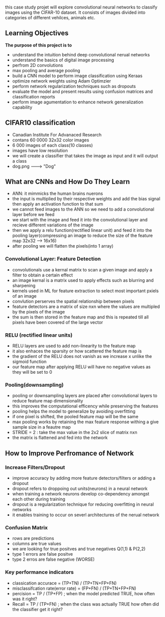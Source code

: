 this case study projet will explore convolutional neural networks to classify images using the CIFAR-10 dataset. 
It consists of images divided into categories of different vehilces, animals etc.

## Learning Objectives
**The purpose of this project is to**
- understand the intuition behind deep convolutional nerual networks
- understand the basics of digital image processing
- perfrom 2D convolutions
- max pooling and average pooling
- build a CNN model to perform image classification using Keraas
- optimize network weights using Adam Optimzier
- perform network regularization techniques such as dropouts
- evaluate the model and present results using confusion matrices and classification reports
- perform image agumentation to enhance network generalization capability

## CIFAR10 classification
- Canadian Institute For Advanaced Research
- contans 60 0000 32x32 color images
- 6 000 images of each class(10 classes)
- images have low resolution
- we will create a classifier that takes the image as input and it will output a class
- dog.png ---> "Dog"

## What are CNNs and How Do They Learn
- ANN: it mimmicks the human brains nuerons
- the input is multiplied by their respective weights and add the bias signal then apply an activation function to that sum
- we cannot feed images to the ANN so we need to add a convolutional layer before we feed
- we start with the image and feed it into the convolutional layer and recieve different variations of the image
- then we apply a relu function(rectified linear unit) and feed it into the pooling layer(compressing an image to reduce the size of the feature map 32x32 --> 16x16)
- after pooling we will flatten the pixels(into 1 array)

### Convolutional Layer: Feature Detection
- convolutionals use a kernal matrix to scan a given image and apply a filter to obtain a certain effect
- an image kernal is a matrix used to apply effects such as blurring and sharpening
- kernels used in ML for feature extraction to select most important pxiels of an image
- convlution perserves the spatial relationship between pixels
- feature detectors are a matrix of size nxn where the values are multipled by the pixels of the image
- the sum is then stored in the feature map and this is repeated till all pixels have been covered of the large vector

### RELU (rectified linear units)
- RELU layers are used to add non-linearity to the feature map
- it also enhaces the sparsity or how scattered the feature map is
- the gradient of the RELU does not vanish as we increase x unlike the sigmoid function
- our feature map after applying RELU will have no negative values as they will be set to 0

### Pooling(downsampling)
- pooling or downsampling layers are placed after convolutional layers to reduce feature map dimensionality
- this improves the computational efficency while preserving the features
- pooling helps the model to generalize by avoiding overfitting
- if one pixel is shifted, the pooled feature map will be the same
- max pooling works by retaining the max feature response withing a give sample size in a feautre map
- STRIDE = 2 : take the max value in the 2x2 slice of matrix nxn
- the matrix is flattened and fed into the network

## How to Improve Perfromance of Network

### Increase Filters/Dropout
- improve accuracy by adding more feature detectors/filters or adding a dropout
- dropout refers to droppoing out units(neurons) in a neural network
- when training a network neurons develop co-dependency amongst each other during training
- dropout is a regularization technique for reducing overfitting in neural networks
- it enables training to occur on severl architectures of the nerual network

### Confusion Matrix
- rows are predictions 
- columns are true values
- we are looking for true positves and true negatives Q(1,1) & P(2,2)
- type 1 errors are false positve
- type 2 erros are false negative (WORSE)

### Key performance indicators
- classication accurace = (TP+TN) / (TP+TN+FP+FN)
- misclassifcation rate(error rate) = (FP+FN) / (TP+TN+FP+FN)
- percision = TP / (TP+FP) ; when the model predicted TRUE, how often was it right?
- Recall = TP / (TP+FN) ; when the class was actually TRUE how often did the classifier get it right?